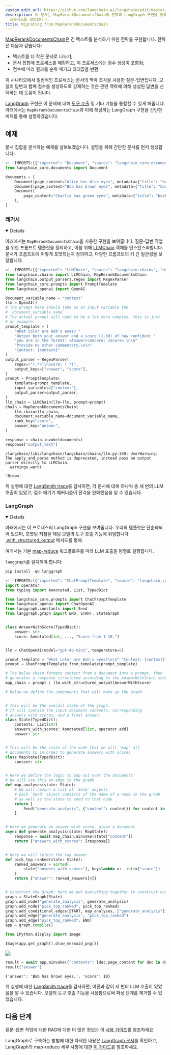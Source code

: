 ```yaml
---
custom_edit_url: https://github.com/langchain-ai/langchain/edit/master/docs/docs/versions/migrating_chains/map_rerank_docs_chain.ipynb
description: 이 문서는 MapRerankDocumentsChain의 전략과 LangGraph 구현을 통해 긴 텍스트 분석 및 질문-답변
  프로세스를 설명합니다.
title: Migrating from MapRerankDocumentsChain
---
```


[MapRerankDocumentsChain](https://api.python.langchain.com/en/latest/chains/langchain.chains.combine_documents.map_rerank.MapRerankDocumentsChain.html)은 긴 텍스트를 분석하기 위한 전략을 구현합니다. 전략은 다음과 같습니다:

- 텍스트를 더 작은 문서로 나누기;
- 문서 집합에 프로세스를 매핑하고, 이 프로세스에는 점수 생성이 포함됨;
- 점수에 따라 결과를 순위 매기고 최대값을 반환.

이 시나리오에서 일반적인 프로세스는 문서의 맥락 조각을 사용한 질문-답변입니다. 모델이 답변과 함께 점수를 생성하도록 강제하는 것은 관련 맥락에 의해 생성된 답변을 선택하는 데 도움이 됩니다.

[LangGraph](https://langchain-ai.github.io/langgraph/) 구현은 이 문제에 대해 [도구 호출](/docs/concepts/#functiontool-calling) 및 기타 기능을 통합할 수 있게 해줍니다. 아래에서는 `MapRerankDocumentsChain`과 이에 해당하는 LangGraph 구현을 간단한 예제를 통해 설명하겠습니다.

## 예제

문서 집합을 분석하는 예제를 살펴보겠습니다. 설명을 위해 간단한 문서를 먼저 생성합니다:

```python
<!--IMPORTS:[{"imported": "Document", "source": "langchain_core.documents", "docs": "https://api.python.langchain.com/en/latest/documents/langchain_core.documents.base.Document.html", "title": "# Example"}]-->
from langchain_core.documents import Document

documents = [
    Document(page_content="Alice has blue eyes", metadata={"title": "book_chapter_2"}),
    Document(page_content="Bob has brown eyes", metadata={"title": "book_chapter_1"}),
    Document(
        page_content="Charlie has green eyes", metadata={"title": "book_chapter_3"}
    ),
]
```


### 레거시

<details open>

아래에서는 `MapRerankDocumentsChain`을 사용한 구현을 보여줍니다. 질문-답변 작업을 위한 프롬프트 템플릿을 정의하고, 이를 위해 [LLMChain](https://api.python.langchain.com/en/latest/chains/langchain.chains.llm.LLMChain.html) 객체를 인스턴스화합니다. 문서가 프롬프트에 어떻게 포맷되는지 정의하고, 다양한 프롬프트의 키 간 일관성을 보장합니다.

```python
<!--IMPORTS:[{"imported": "LLMChain", "source": "langchain.chains", "docs": "https://api.python.langchain.com/en/latest/chains/langchain.chains.llm.LLMChain.html", "title": "# Example"}, {"imported": "MapRerankDocumentsChain", "source": "langchain.chains", "docs": "https://api.python.langchain.com/en/latest/chains/langchain.chains.combine_documents.map_rerank.MapRerankDocumentsChain.html", "title": "# Example"}, {"imported": "RegexParser", "source": "langchain.output_parsers.regex", "docs": "https://api.python.langchain.com/en/latest/output_parsers/langchain.output_parsers.regex.RegexParser.html", "title": "# Example"}, {"imported": "PromptTemplate", "source": "langchain_core.prompts", "docs": "https://api.python.langchain.com/en/latest/prompts/langchain_core.prompts.prompt.PromptTemplate.html", "title": "# Example"}, {"imported": "OpenAI", "source": "langchain_openai", "docs": "https://api.python.langchain.com/en/latest/llms/langchain_openai.llms.base.OpenAI.html", "title": "# Example"}]-->
from langchain.chains import LLMChain, MapRerankDocumentsChain
from langchain.output_parsers.regex import RegexParser
from langchain_core.prompts import PromptTemplate
from langchain_openai import OpenAI

document_variable_name = "context"
llm = OpenAI()
# The prompt here should take as an input variable the
# `document_variable_name`
# The actual prompt will need to be a lot more complex, this is just
# an example.
prompt_template = (
    "What color are Bob's eyes? "
    "Output both your answer and a score (1-10) of how confident "
    "you are in the format: <Answer>\nScore: <Score>.\n\n"
    "Provide no other commentary.\n\n"
    "Context: {context}"
)
output_parser = RegexParser(
    regex=r"(.*?)\nScore: (.*)",
    output_keys=["answer", "score"],
)
prompt = PromptTemplate(
    template=prompt_template,
    input_variables=["context"],
    output_parser=output_parser,
)
llm_chain = LLMChain(llm=llm, prompt=prompt)
chain = MapRerankDocumentsChain(
    llm_chain=llm_chain,
    document_variable_name=document_variable_name,
    rank_key="score",
    answer_key="answer",
)
```


```python
response = chain.invoke(documents)
response["output_text"]
```

```output
/langchain/libs/langchain/langchain/chains/llm.py:369: UserWarning: The apply_and_parse method is deprecated, instead pass an output parser directly to LLMChain.
  warnings.warn(
```


```output
'Brown'
```


위 실행에 대한 [LangSmith trace](https://smith.langchain.com/public/7a071bd1-0283-4b90-898c-6e4a2b5a0593/r)를 검사하면, 각 문서에 대해 하나씩 총 세 번의 LLM 호출이 있었고, 점수 매기기 메커니즘이 환각을 완화했음을 알 수 있습니다.

</details>

### LangGraph

<details open>

아래에서는 이 프로세스의 LangGraph 구현을 보여줍니다. 우리의 템플릿은 단순화되어 있으며, 포맷팅 지침을 채팅 모델의 도구 호출 기능에 위임합니다 [.with_structured_output](/docs/how_to/structured_output/) 메서드를 통해.

여기서는 기본 [map-reduce](https://langchain-ai.github.io/langgraph/how-tos/map-reduce/) 워크플로우를 따라 LLM 호출을 병렬로 실행합니다.

`langgraph`를 설치해야 합니다:

```python
pip install -qU langgraph
```


```python
<!--IMPORTS:[{"imported": "ChatPromptTemplate", "source": "langchain_core.prompts", "docs": "https://api.python.langchain.com/en/latest/prompts/langchain_core.prompts.chat.ChatPromptTemplate.html", "title": "# Example"}, {"imported": "ChatOpenAI", "source": "langchain_openai", "docs": "https://api.python.langchain.com/en/latest/chat_models/langchain_openai.chat_models.base.ChatOpenAI.html", "title": "# Example"}]-->
import operator
from typing import Annotated, List, TypedDict

from langchain_core.prompts import ChatPromptTemplate
from langchain_openai import ChatOpenAI
from langgraph.constants import Send
from langgraph.graph import END, START, StateGraph


class AnswerWithScore(TypedDict):
    answer: str
    score: Annotated[int, ..., "Score from 1-10."]


llm = ChatOpenAI(model="gpt-4o-mini", temperature=0)

prompt_template = "What color are Bob's eyes?\n\n" "Context: {context}"
prompt = ChatPromptTemplate.from_template(prompt_template)

# The below chain formats context from a document into a prompt, then
# generates a response structured according to the AnswerWithScore schema.
map_chain = prompt | llm.with_structured_output(AnswerWithScore)

# Below we define the components that will make up the graph


# This will be the overall state of the graph.
# It will contain the input document contents, corresponding
# answers with scores, and a final answer.
class State(TypedDict):
    contents: List[str]
    answers_with_scores: Annotated[list, operator.add]
    answer: str


# This will be the state of the node that we will "map" all
# documents to in order to generate answers with scores
class MapState(TypedDict):
    content: str


# Here we define the logic to map out over the documents
# We will use this an edge in the graph
def map_analyses(state: State):
    # We will return a list of `Send` objects
    # Each `Send` object consists of the name of a node in the graph
    # as well as the state to send to that node
    return [
        Send("generate_analysis", {"content": content}) for content in state["contents"]
    ]


# Here we generate an answer with score, given a document
async def generate_analysis(state: MapState):
    response = await map_chain.ainvoke(state["content"])
    return {"answers_with_scores": [response]}


# Here we will select the top answer
def pick_top_ranked(state: State):
    ranked_answers = sorted(
        state["answers_with_scores"], key=lambda x: -int(x["score"])
    )
    return {"answer": ranked_answers[0]}


# Construct the graph: here we put everything together to construct our graph
graph = StateGraph(State)
graph.add_node("generate_analysis", generate_analysis)
graph.add_node("pick_top_ranked", pick_top_ranked)
graph.add_conditional_edges(START, map_analyses, ["generate_analysis"])
graph.add_edge("generate_analysis", "pick_top_ranked")
graph.add_edge("pick_top_ranked", END)
app = graph.compile()
```


```python
from IPython.display import Image

Image(app.get_graph().draw_mermaid_png())
```


![](/img/8e2154549da7bbbf4d5bc287a2ce627e.jpg)

```python
result = await app.ainvoke({"contents": [doc.page_content for doc in documents]})
result["answer"]
```


```output
{'answer': 'Bob has brown eyes.', 'score': 10}
```


위 실행에 대한 [LangSmith trace](https://smith.langchain.com/public/b64bf9aa-7558-4c1b-be5c-ba8924069039/r)를 검사하면, 이전과 같이 세 번의 LLM 호출이 있었음을 알 수 있습니다. 모델의 도구 호출 기능을 사용함으로써 파싱 단계를 제거할 수 있었습니다.

</details>

## 다음 단계

질문-답변 작업에 대한 RAG에 대한 더 많은 정보는 이 [사용 가이드](/docs/how_to/#qa-with-rag)를 참조하세요.

LangGraph로 구축하는 방법에 대한 자세한 내용은 [LangGraph 문서](https://langchain-ai.github.io/langgraph/)를 확인하고, LangGraph의 map-reduce 세부 사항에 대한 [이 가이드](https://langchain-ai.github.io/langgraph/how-tos/map-reduce/)를 참조하세요.